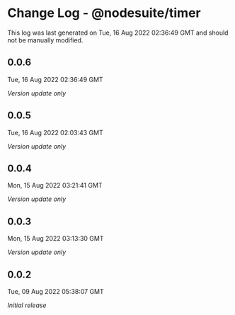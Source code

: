 # Change Log - @nodesuite/timer

This log was last generated on Tue, 16 Aug 2022 02:36:49 GMT and should not be manually modified.

## 0.0.6
Tue, 16 Aug 2022 02:36:49 GMT

_Version update only_

## 0.0.5
Tue, 16 Aug 2022 02:03:43 GMT

_Version update only_

## 0.0.4
Mon, 15 Aug 2022 03:21:41 GMT

_Version update only_

## 0.0.3
Mon, 15 Aug 2022 03:13:30 GMT

_Version update only_

## 0.0.2
Tue, 09 Aug 2022 05:38:07 GMT

_Initial release_


